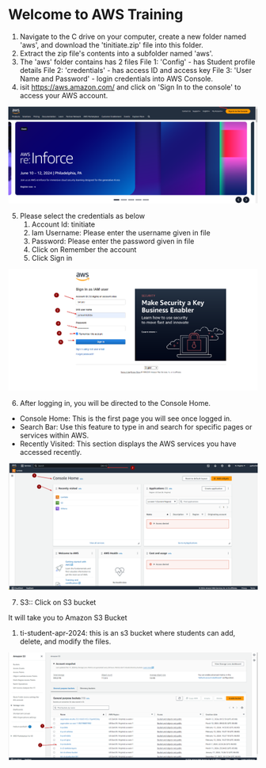 # Welcome to AWS Training

1. 	Navigate to the C drive on your computer, create a new folder named 'aws', and download the 'tinitiate.zip' file into this folder.
2. 	Extract the zip file's contents into a subfolder named 'aws'.
3. 	The 'aws' folder contains has 2 files 
    File 1: 'Config' - has Student profile details
    File 2: 'credentials' - has access ID and access key
    File 3: 'User Name and Password' - login credentials into AWS Console.
4. isit https://aws.amazon.com/ and click on 'Sign In to the console' to access your AWS account.
  
<p align="center">
  <img src="images/aws_login_1.png" alt="AWS Console" width="600"/>
</p>

5. Please select the credentials as below
     1. Account Id: tinitiate
     2. Iam Username: Please enter the username given in file
     3. Password: Please enter the password given in file
     4. Click on Remember the account
     5. Click Sign in

<p align="center">
  <img src="images/aws_login_2.png" alt="AWS Login Page" width="600"/>
</p>

6. After logging in, you will be directed to the Console Home.
- Console Home: This is the first page you will see once logged in.
- Search Bar: Use this feature to type in and search for specific pages or services within AWS.
- Recently Visited: This section displays the AWS services you have accessed recently.

<p align="center">
  <img src="images/aws_login_3.png" alt="AWS " width="600"/>
</p>

7. S3:: Click on S3 bucket 

It will take you to Amazon S3 Bucket
1.	ti-student-apr-2024: this is an s3 bucket where students can add, delete, and modify the files.

<p align="center">
  <img src="images/aws_login_4.png" alt="AWS S3" width="600"/>
</p>


